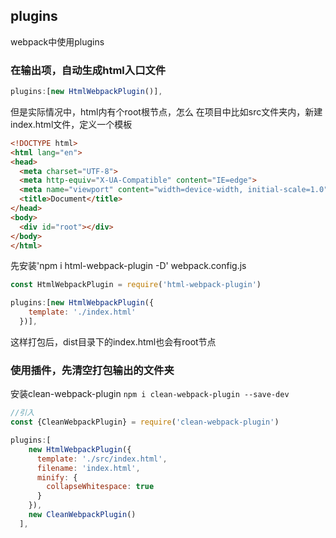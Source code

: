 ## plugins
webpack中使用plugins


### 在输出项，自动生成html入口文件

```js
plugins:[new HtmlWebpackPlugin()],
```

但是实际情况中，html内有个root根节点，怎么
在项目中比如src文件夹内，新建index.html文件，定义一个模板
```html
<!DOCTYPE html>
<html lang="en">
<head>
  <meta charset="UTF-8">
  <meta http-equiv="X-UA-Compatible" content="IE=edge">
  <meta name="viewport" content="width=device-width, initial-scale=1.0">
  <title>Document</title>
</head>
<body>
  <div id="root"></div>
</body>
</html>
```
先安装'npm i html-webpack-plugin -D'
webpack.config.js
```js
const HtmlWebpackPlugin = require('html-webpack-plugin')

plugins:[new HtmlWebpackPlugin({
    template: './index.html'
  })],
```
这样打包后，dist目录下的index.html也会有root节点


### 使用插件，先清空打包输出的文件夹
安装clean-webpack-plugin
```npm i clean-webpack-plugin --save-dev```

```js
//引入
const {CleanWebpackPlugin} = require('clean-webpack-plugin')

plugins:[
    new HtmlWebpackPlugin({
      template: './src/index.html',
      filename: 'index.html',
      minify: {
        collapseWhitespace: true
      }
    }),
    new CleanWebpackPlugin()
  ],
```